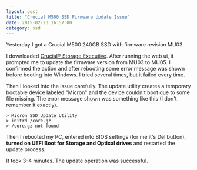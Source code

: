 ```yaml
---
layout: post
title: "Crucial M500 SSD Firmware Update Issue"
date: 2015-02-23 16:57:00
category: ssd
---
```

Yesterday I got a Crucial M500 240GB SSD with firmware revision MU03.

I downloaded [Crucial® Storage Executive](http://www.crucial.com/usa/en/support-storage-executive). After running the web ui, it prompted me to update the firmware version from MU03 to MU05. I confirmed the action and after rebooting some error message was shown before booting into Windows. I tried several times, but it failed every time.

Then I looked into the issue carefully. The update utility creates a temporary bootable device labeled "Micron" and the device couldn't boot due to some file missing. The error message shown was something like this (I don't remember it exactly).

    > Micron SSD Update Utility
    > initrd /core.gz
    > /core.gz not found

Then I rebooted my PC, entered into BIOS settings (for me it's Del button), **turned on UEFI Boot for Storage and Optical drives** and restarted the update process.

It took 3-4 minutes. The update operation was successful.
